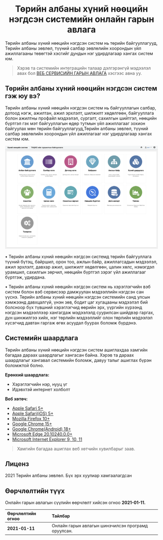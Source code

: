 
<h1 align="center">Төрийн албаны хүний нөөцийн нэгдсэн системийн онлайн гарын авлага</h1>


Төрийн албаны хүний нөөцийн нэгдсэн систем нь төрийн байгууллагууд, Төрийн албаны зөвлөл, түүний салбар зөвлөлийн хоорондын үйл ажиллагааны төвөгтэй хэсгийг дундын нэг удирдлагаар хангах систем юм. 

> Хэрэв та системийн интеграцийн талаар дэлгэрэнгүй мэдээлэл авах бол [ВЕБ СЕРВИСИЙН ГАРЫН АВЛАГА](https://hr.csc.gov.mn/doc/) хэсгээс авна уу.

## Төрийн албаны хүний нөөцийн нэгдсэн систем гэж юу вэ?

Төрийн албаны хүний нөөцийн нэгдсэн систем нь байгууллагын салбар, дотоод нэгж, ажилтан, ажил эрхлэлт, шилжилт хөдөлгөөн, байгууллага болон ажилтны профайл мэдээлэл, сургалт, сахилгын шийтгэл, нөөцийн бүртгэл гэх мэт байгууллагын өдөр тутмын үйл ажиллагааг зохион байгуулах мөн төрийн байгууллагууд,Төрийн албаны зөвлөл, түүний салбар зөвлөлийн хоорондын үйл ажиллагааг нэг удирдлагаар хангах систем юм.

![](assets/images/about.png)

•	Төрийн албаны хүний нөөцийн нэгдсэн системд төрийн байгууллага түүний бүтэц, байршил, орон тоо, ажлын байр, ажиллагсадын мэдээлэл, ажил эрхлэлт, давхар ажил, шилжилт хөдөлгөөн, цалин хөлс, нэмэгдэл урамшил, сахилгын зөрчил, нөөцийн бүртгэл зэрэг үйл ажиллагааг бүртгэж, удирдана. 

•	Төрийн албаны хүний нөөцийн нэгдсэн систем нь хэрэглэгчийн вэб систем болон вэб сервисээр дамжуулан мэдээллийн нэгдсэн сан үүснэ. Төрийн албаны хүний нөөцийн нэгдсэн системийн санд улсын хэмжээнд давхцалгүй, үнэн зөв, бодит цаг хугацааны мэдээлэл бий болсноор бүх түвшний хэрэглэгчид өөрийн эрх, үүргийн хүрээнд нэгдсэн мэдээллээр хангагдаж мэдээлэлд суурилсан шийдвэр гаргах, дүн шинжилгээ хийх, нэг төрлийн мэдээллийг олон төрлийн мэдээлэл хүсэгчид давтан гаргаж өгөх асуудал буурах боломж бүрдэнэ.


## Системийн шаардлага

Төрийн албаны хүний нөөцийн нэгдсэн систем ашиглахдаа хамгийн багадаа дараах шаардлагыг хангасан байна. Хэрэв та дараах шаардлагыг хангавал системийн боломж, давуу талыг ашиглах бүрэн боломжтой болно.

**Ерөнхий шаардлага:**

- Хэрэглэгчийн нэр, нууц үг
- Идэвхтэй интернет холболт

**Веб хөтөч:**

- [Apple Safari 5+](https://www.apple.com/safari/)
- [Apple Safari(iOS) 5+](https://www.apple.com/safari/)
- [Mozilla Firefox 10+](https://www.mozilla.org/en-US/firefox)
- [Google Chrome 15+](https://www.google.com/chrome/)
- [Google Chrome(Android) 18+](https://www.google.com/chrome/)
- [Microsoft Edge 20.10240.0.0+](https://www.microsoft.com/en-us/windows/microsoft-edge)
- [Microsoft Internet Explorer 9, 10, 11](https://www.microsoft.com/en-us/download/internet-explorer-11-for-windows-7-details.aspx)

> Хамгийн багадаа ашиглах веб хөтчийн хувилбарыг заав.

## Лиценз

2021 Төрийн албаны зөвлөл. Бүх эрх хуулиар хамгаалагдсан


## Өөрчлөлтийн түүх

Онлайн гарын авлагын сүүлийн өөрчлөлт хийсэн огноо **2021-01-11.**

|Өөрчлөлтийн огноо|Тайлбар|
|:----------------|:------|
|**2021-01-11**|Онлайн гарын авлагын шинэчилсэн програмд оруулсан.|